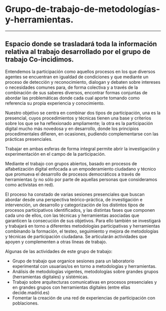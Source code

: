 # Grupo-de-trabajo-de-metodologías-y-herramientas.

---
Espacio donde se trasladará toda la información relativa al trabajo desarrollado por el grupo de trabajo Co-incidimos.
---

Entendemos la participación como aquellos procesos en los que diversos agentes se encuentran en igualdad de condiciones y que mediante un proceso de detección y reconocimiento, dialogan y debaten sobre intereses o necesidades comunes para, de forma colectiva y a través de la combinación de sus saberes diversos, encontrar formas conjuntas de abordar las problemáticas donde cada cual aporte tomando como referencia su propia experiencia y conocimiento.

Nuestro objetivo se centra en combinar dos tipos de participación, una es la presencial, cuyos procedimientos y técnicas tienen una base y criterios sobre los que se ha reflexionado ampliamente; la otra es la participación digital mucho más novedosa y en desarrollo, donde los principios procedimentales difieren, en ocasiones, pudiendo complementarse con las prácticas presenciales. 

Trabajar en ambas esferas de forma integral permite abrir la investigación y experimentación en el campo de la participación.

Mediante el trabajo con grupos abiertos, basado en procesos de alfabetización digital enfocada a un empoderamiento ciudadano y técnico que promueva el desarrollo de procesos democráticos a través de herramientas (y no sólo por parte de aquellas personas que consideramos como activistas en red).

El proceso ha constado de varias sesiones presenciales que buscan abordar desde una perspectiva teórico-práctica, de investigación e intervención, un desarrollo y categorización de los distintos tipos de procesos participativos identificados, y las distintas fases que componen cada uno de ellos, con las técnicas y herramientas asociadas que garanticen la consecución de sus objetivos. Para ello también se investigará y trabajará en torno a diferentes metodologías participativas y herramientas
combinando la formación, el testeo, seguimiento y mejora de metodologías y técnicas de participación ciudadana. Se articularán actividades que apoyen y complementen a otras líneas de trabajo.

Algunas de las actividades de este grupo de trabajo:

- Grupo de trabajo que organice sesiones para un laboratorio experimental con usuarias/os en torno a metodologías y herramientas.
- Análisis de metodologías vigentes, metodologías sobre grandes grupos (herramientas digitales) y sistémicas.
- Trabajo sobre arquitecturas comunicativas en procesos presenciales y en grandes grupos con herramientas digitales (entre ellas decide.madrid.es)
- Fomentar la creación de una red de experiencias de participación con poblaciones.

